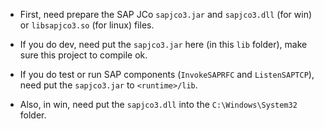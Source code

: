 - First, need prepare the SAP JCo `sapjco3.jar` and `sapjco3.dll` (for win) or `libsapjco3.so` (for linux) files.

- If you do dev, need put the `sapjco3.jar` here (in this `lib` folder), make sure this project to compile ok.

- If you do test or run SAP components (`InvokeSAPRFC` and `ListenSAPTCP`), need put the `sapjco3.jar` to `<runtime>/lib`.

- Also, in win, need put the `sapjco3.dll` into the `C:\Windows\System32` folder.